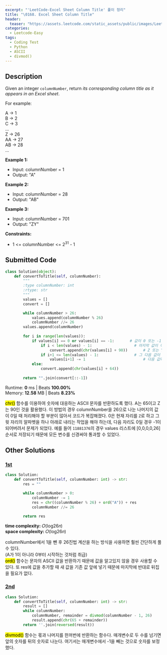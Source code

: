 ```yaml
---
excerpt: "'LeetCode-Excel Sheet Column Title' 풀이 정리"
title: "\0168. Excel Sheet Column Title"
header:
  teaser: "https://assets.leetcode.com/static_assets/public/images/LeetCode_Sharing.png"
categories:
  - Leetcode-Easy
tags:
  - Coding Test
  - Python
  - ASCII
  - divmod()
---
```


## <i class="fa-solid fa-file-lines"></i> Description

Given an integer `columnNumber`, return *its corresponding column title as it appears in an Excel sheet*.

For example:

A -> 1      
B -> 2     
C -> 3     
...   
Z -> 26   
AA -> 27   
AB -> 28    
...   

**Example 1:**

- Input: columnNumber = 1
- Output: "A"

**Example 2:**

- Input: columnNumber = 28
- Output: "AB"

**Example 3:**

- Input: columnNumber = 701
- Output: "ZY"

**Constraints:**

- 1 <= columnNumber <= 2<sup>31</sup> - 1

## <i class="fa-solid fa-cloud-arrow-up"></i> Submitted Code

```python
class Solution(object):
    def convertToTitle(self, columnNumber):
        """
        :type columnNumber: int
        :rtype: str
        """
        values = []
        convert = []

        while columnNumber > 26:
            values.append(columnNumber % 26)
            columnNumber //= 26
        values.append(columnNumber)
        
        for i in range(len(values)):
            if values[i] == 0 or values[i] == -1:       # 값이 0 또는 -1이고
                if i < len(values) - 1:                   # 마지막 값이 아닐 경우만 알파벳으로 변환
                    convert.append(chr(values[i] + 90))       # Z 또는 Y
                if i+1 <= len(values) - 1:                # 그 다음 값이 존재할 경우
                    values[i+1] -= 1                          # 다음 값에 -1 수행
            else:
                convert.append(chr(values[i] + 64))
        
        return "".join(convert[::-1])
```
<i class="fa-solid fa-clock"></i> Runtime: **0** ms \| Beats **100.00%**    
<i class="fa-solid fa-memory"></i> Memory: **12.58** MB \| Beats **8.23%**

<mark>chr()</mark> 함수를 이용하여 숫자에 대응하는 ASCII 문자를 반환하도록 했다. A는 65이고 Z는 90인 것을 활용했다.
이 방법의 경우 columnNumber을 26으로 나눈 나머지의 값이 0일 때 처리해야 할 부분이 많아서 코드가 복잡해졌다. 0은 현재 자리를 `Z`로 하고 그 윗 자리의 알파벳을 하나 아래로 내리는 작업을 해야 하는데, 다음 자리도 0일 경우 -1이 되어버려서 문제가 되었다. 예를 들어 `11881376`의 경우 values 리스트에 [0,0,0,0,26] 순서로 저장되기 때문에 모든 변수를 신경써야 통과할 수 있었다.

## <i class="fa-solid fa-flask"></i> Other Solutions

### <a href="https://leetcode.com/problems/excel-sheet-column-title/solutions/6280288/video-solution-by-niits-c4ir/" target="_blank">1st</a>

```python
class Solution:
    def convertToTitle(self, columnNumber: int) -> str:
        res = ""

        while columnNumber > 0:
            columnNumber -= 1
            res = chr((columnNumber % 26) + ord("A")) + res
            columnNumber //= 26
        
        return res
```
<i class="fa-solid fa-clock"></i> **time complexity:** 𝑂(log26𝑛)    
<i class="fa-solid fa-memory"></i> **space complexity:** 𝑂(log26𝑛)           

columnNumber에서 1을 뺀 후 26진법 계산을 하는 방식을 사용하면 훨씬 간단하게 풀 수 있다.   
(A가 1이 아니라 0부터 시작하는 것처럼 취급)   
<mark>ord()</mark> 함수는 문자의 ASCII 값을 반환하기 때문에 값을 알고있지 않을 경우 사용할 수 있다. 또 res에 값을 추가할 때 새 값을 기존 값 앞에 넣기 때문에 마지막에 반대로 뒤집을 필요가 없다.

### <a href="https://leetcode.com/problems/excel-sheet-column-title/solutions/3943071/100-recursive-iterative-2-approaches-by-fn6a9/" target="_blank">2nd</a>

```python
class Solution:
    def convertToTitle(self, columnNumber: int) -> str:
        result = []
        while columnNumber:
            columnNumber, remainder = divmod(columnNumber - 1, 26)
            result.append(chr(65 + remainder))
        return ''.join(reversed(result))
```
<mark>divmod()</mark> 함수는 몫과 나머지를 한꺼번에 반환하는 함수다. 매개변수로 두 수를 넘기면 앞의 숫자를 뒤의 숫자로 나눈다. 여기서는 매개변수에서 -1을 빼는 것으로 숫자를 보정했다.